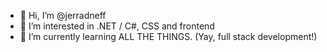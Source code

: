 - 👋 Hi, I’m @jerradneff
- 👀 I’m interested in .NET / C#, CSS and frontend
- 🌱 I’m currently learning ALL THE THINGS. (Yay, full stack development!)

<!---
jerradneff/jerradneff is a ✨ special ✨ repository because its `README.md` (this file) appears on your GitHub profile.
You can click the Preview link to take a look at your changes.
--->

